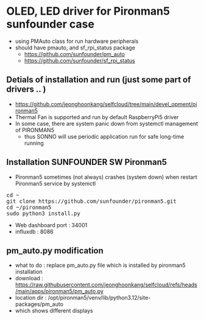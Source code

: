 # OLED, LED driver for Pironman5 sunfounder case
- using PMAuto class for run hardware peripherals
- should have pmauto, and sf_rpi_status package
  - https://github.com/sunfounder/pm_auto
  - https://github.com/sunfounder/sf_rpi_status  

## Detials of installation and run (just some part of drivers .. )
- https://github.com/jeonghoonkang/selfcloud/tree/main/devel_opment/pironman5
- Thermal Fan is supported and run by default RaspberryPi5 driver
- In some case, there are system panic down from systemctl management of PIRONMAN5
  - thus SONNO will use periodic application run for safe long-time running   

## Installation SUNFOUNDER SW Pironman5
- Pironman5 sometimes (not always) crashes (system down)  when restart Pironman5 service by systemctl
<pre>
cd ~
git clone https://github.com/sunfounder/pironman5.git
cd ~/pironman5
sudo python3 install.py
</pre>

- Web dashboard port : 34001
- influxdb : 8086

## pm_auto.py modification
- what to do : replace pm_auto.py file which is installed by pironman5 installation
- download : https://raw.githubusercontent.com/jeonghoonkang/selfcloud/refs/heads/main/apps/pironman5/pm_auto.py
- location dir : /opt/pironman5/venv/lib/python3.12/site-packages/pm_auto
- which shows different displays 
